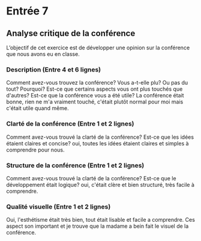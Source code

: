 # Entrée 7
## Analyse critique de la conférence

L’objectif de cet exercice est de développer une opinion sur la conférence que nous avons eu en classe. 

### Description (Entre 4 et 6 lignes)
Comment avez-vous trouvez la conférence? Vous a-t-elle plu? Ou pas du tout? Pourquoi? Est-ce que certains aspects vous ont plus touchés que d'autres? Est-ce que la conférence vous a été utile?
La conférence était bonne, rien ne m'a vraiment touché, c'était plutôt normal pour moi mais c'était utile quand même.

### Clarté de la conférence (Entre 1 et 2 lignes)
Comment avez-vous trouvé la clarté de la conférence? Est-ce que les idées étaient claires et concise?
oui, toutes les idées étaient claires et simples à comprendre pour nous.

### Structure de la conférence (Entre 1 et 2 lignes)
Comment avez-vous trouvé la clarté de la conférence? Est-ce que le développement était logique?
oui, c'était clère et bien structuré, très facile à comprendre.


### Qualité visuelle (Entre 1 et 2 lignes)
Oui, l'esthétisme était très bien, tout était lisable et facile a comprendre. Ces aspect son important et je trouve que la madame a bein fait le visuel de la conférence.


